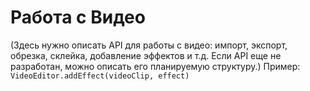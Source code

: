 # Работа с Видео

(Здесь нужно описать API для работы с видео: импорт, экспорт, обрезка, склейка, добавление эффектов и т.д. Если API еще не разработан, можно описать его планируемую структуру.) Пример: `VideoEditor.addEffect(videoClip, effect)`
